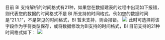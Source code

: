 
目前 BI 支持解析的时间格式有21种，如果您在数据建表的过程中出现如下报错，则代表您的数据的时间格式不是 BI 所支持的时间格式，例如您的数据时间是“21.1.1”，不是常见的时间格式，BI 暂未支持，则会报错。
![](https://qcloudimg.tencent-cloud.cn/raw/e71da6330542aca2a60270aa76c1c0f6.png)
此时可选择将该字段作为字符类型保存，或将数据修改为BI支持的时间格式，BI 目前支持的21种时间格式如下：
![](https://qcloudimg.tencent-cloud.cn/raw/e13417b404e8e1878653e3d00f305e89.png)
